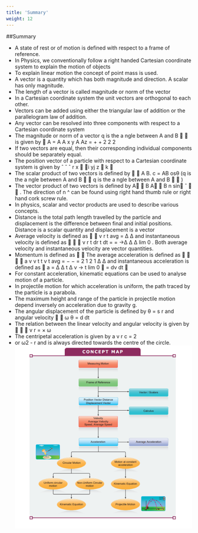 ```yaml
---
title: 'Summary'
weight: 12
---
```


##Summary
- A state of rest or of motion is defined with respect to a frame of reference.
- In Physics, we conventionally follow a right handed Cartesian coordinate system to 
explain the motion of objects
- To explain linear motion the concept of point mass is used.
- A vector is a quantity which has both magnitude and direction. A scalar has only 
magnitude.
- The length of a vector is called magnitude or norm of the vector
- In a Cartesian coordinate system the unit vectors are orthogonal to each other.
- Vectors can be added using either the triangular law of addition or the parallelogram 
law of addition.
- Any vector can be resolved into three components with respect to a Cartesian 
coordinate system
- The magnitude or norm of a vector q is the a ngle between A and B   is given by 
A = A A
x y
A Az = + + 2 2 2
- If two vectors are equal, then their corresponding individual components should be 
separately equal.
- The position vector of a particle with respect to a Cartesian coordinate system is 
given by ˆ ˆ ˆ r x  i yj z  k 
- The scalar product of two vectors is defined by   A B. c = AB osθ (q is the a ngle between A and B  
q is the a ngle between A and B  
)
- The vector product of two vectors is defined by A  B A  B n sin ˆ   . The direction of 
n
^
 can be found using right hand thumb rule or right hand cork screw rule.
- In physics, scalar and vector products are used to describe various concepts.
- Distance is the total path length travelled by the particle and displacement is the 
difference between final and initial positions. Distance is a scalar quantity and 
displacement is a vector
- Average velocity is defined as  
v
r
t avg = ∆
∆ and instantaneous velocity is defined as
  
v
r
t
dr
t dt = = →∆
∆
∆
lim
0 . Both average velocity and instantaneous velocity are vector 
quantities.
- Momentum is defined as  
The average acceleration is defined as    
a
v v
t t
v
t avg = −
− = 2 1
2 1
∆
∆
 and instantaneous 
acceleration is defined as 
a = ∆
∆
t ∆
v
→ t
lim
0

= 
dv
dt

- For constant acceleration, kinematic equations can be used to analyse motion of a 
particle.
- In projectile motion for which acceleration is uniform, the path traced by the particle 
is a parabola. 
- The maximum height and range of the particle in projectile motion depend inversely 
on acceleration due to gravity g.
- The angular displacement of the particle is defined by θ = s
r
 and angular velocity 
 
ω
θ = d
dt
- The relation between the linear velocity and angular velocity is given by    v r = × ω
- The centripetal acceleration is given by a
v
r c =
2
- or ω2 - r and is always 
directed towards the centre of the circle.
![Alt text](<./summary.PNG>)
